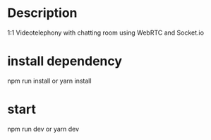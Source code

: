 # Description

1:1 Videotelephony with chatting room using WebRTC and Socket.io

# install dependency

npm run install or yarn install

# start

npm run dev or yarn dev
